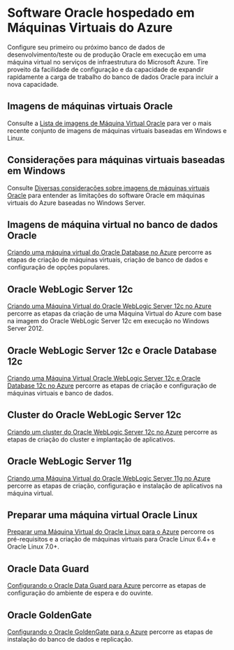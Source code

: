 <properties
	pageTitle="Software Oracle hospedado em Máquinas Virtuais do Azure"
	description="Veja os principais tópicos que descrevem como configurar software Oracle em maquinas virtuais do Azure baseadas em Windows e Linux."
	documentationCenter=""
	services="virtual-machines"
	authors="JoeDavies-MSFT"
	manager="timlt"
	editor=""/>

<tags
	ms.service="virtual-machines"
	ms.workload="infrastructure-services"
	ms.tgt_pltfrm="na"
	ms.devlang="na"
	ms.topic="article"
	ms.date="06/25/2015"
	ms.author="josephd"/>

# Software Oracle hospedado em Máquinas Virtuais do Azure

Configure seu primeiro ou próximo banco de dados de desenvolvimento/teste ou de produção Oracle em execução em uma máquina virtual no serviços de infraestrutura do Microsoft Azure. Tire proveito da facilidade de configuração e da capacidade de expandir rapidamente a carga de trabalho do banco de dados Oracle para incluir a nova capacidade.

## Imagens de máquinas virtuais Oracle

Consulte a [Lista de imagens de Máquina Virtual Oracle](virtual-machines-oracle-list-oracle-virtual-machine-images.md) para ver o mais recente conjunto de imagens de máquinas virtuais baseadas em Windows e Linux.

## Considerações para máquinas virtuais baseadas em Windows

Consulte [Diversas considerações sobre imagens de máquinas virtuais Oracle](virtual-machines-miscellaneous-considerations-oracle-virtual-machine-images.md) para entender as limitações do software Oracle em máquinas virtuais do Azure baseadas no Windows Server.

## Imagens de máquina virtual no banco de dados Oracle

[Criando uma máquina virtual do Oracle Database no Azure](virtual-machines-creating-oracle-database-virtual-machine.md) percorre as etapas de criação de máquinas virtuais, criação de banco de dados e configuração de opções populares.

## Oracle WebLogic Server 12c

[Criando uma Máquina Virtual do Oracle WebLogic Server 12c no Azure](virtual-machines-creating-oracle-weblogic-server-12c-virtual-machine.md) percorre as etapas da criação de uma Máquina Virtual do Azure com base na imagem do Oracle WebLogic Server 12c em execução no Windows Server 2012.

## Oracle WebLogic Server 12c e Oracle Database 12c

[Criando uma Máquina Virtual Oracle WebLogic Server 12c e Oracle Database 12c no Azure](virtual-machines-creating-oracle-weblogic-server-12c-oracle-database-12c-virtual-machine.md) percorre as etapas de criação e configuração de máquinas virtuais e banco de dados.

## Cluster do Oracle WebLogic Server 12c

[Criando um cluster do Oracle WebLogic Server 12c no Azure](virtual-machines-creating-oracle-weblogic-server-12c-cluster.md) percorre as etapas de criação do cluster e implantação de aplicativos.

## Oracle WebLogic Server 11g

[Criando uma Máquina Virtual do Oracle WebLogic Server 11g no Azure](virtual-machines-creating-oracle-weblogic-server-11g-virtual-machine.md) percorre as etapas de criação, configuração e instalação de aplicativos na máquina virtual.

## Preparar uma máquina virtual Oracle Linux

[Preparar uma Máquina Virtual do Oracle Linux para o Azure](virtual-machines-prepare-oracle-linux-virtual-machine.md) percorre os pré-requisitos e a criação de máquinas virtuais para Oracle Linux 6.4+ e Oracle Linux 7.0+.

## Oracle Data Guard

[Configurando o Oracle Data Guard para Azure](virtual-machines-configuring-oracle-data-guard.md) percorre as etapas de configuração do ambiente de espera e do ouvinte.

## Oracle GoldenGate

[Configurando o Oracle GoldenGate para o Azure](virtual-machines-configuring-oracle-goldengate.md) percorre as etapas de instalação do banco de dados e replicação.

<!---HONumber=July15_HO2-->